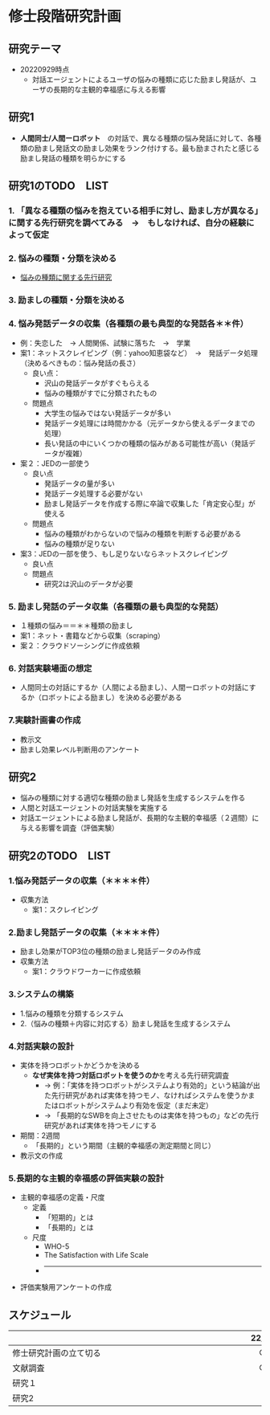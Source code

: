 # 修士段階研究計画

## 研究テーマ
- 20220929時点
    - 対話エージェントによるユーザの悩みの種類に応じた励まし発話が、ユーザの長期的な主観的幸福感に与える影響

## 研究1
- **人間同士/人間ーロボット**　の対話で、異なる種類の悩み発話に対して、各種類の励まし発話文の励まし効果をランク付けする。最も励まされたと感じる励まし発話の種類を明らかにする

## 研究1のTODO　LIST
### 1. 「**異なる種類の悩みを抱えている相手に対し、励まし方が異なる**」に関する先行研究を調べてみる　→　もしなければ、自分の経験によって仮定
### 2. 悩みの種類・分類を決める
- [悩みの種類に関する先行研究](https://github.com/kikuchiken-waseda/Xiang-Lingxuan/blob/master/M1/%E5%85%88%E8%A1%8C%E7%A0%94%E7%A9%B6/Previous%20studies/%E6%82%A9%E3%81%BF%E3%81%AE%E5%BA%A6%E5%90%88%E3%81%84/worries&SWB/%E6%82%A9%E3%81%BF%E3%81%AE%E7%A8%AE%E9%A1%9E.md)
### 3. 励ましの種類・分類を決める
### 4. 悩み発話データの収集（各種類の最も典型的な発話各＊＊件）
- 例：失恋した　→ 人間関係、試験に落ちた　→　学業
- 案1：ネットスクレイピング（例：yahoo知恵袋など）　→　発話データ処理　（決めるべきもの：悩み発話の長さ）
    - 良い点：
        - 沢山の発話データがすぐもらえる
        - 悩みの種類がすでに分類されたもの
    - 問題点
        - 大学生の悩みではない発話データが多い
        - 発話データ処理には時間かかる（元データから使えるデータまでの処理）
        - 長い発話の中にいくつかの種類の悩みがある可能性が高い（発話データが複雑）
- 案２：JEDの一部使う
    - 良い点
        - 発話データの量が多い
        - 発話データ処理する必要がない
        - 励まし発話データを作成する際に卒論で収集した「肯定安心型」が使える
    - 問題点
        - 悩みの種類がわからないので悩みの種類を判断する必要がある
        - 悩みの種類が足りない
- 案3：JEDの一部を使う、もし足りないならネットスクレイピング
    - 良い点
    - 問題点
        - 研究2は沢山のデータが必要
### 5. 励まし発話のデータ収集（各種類の最も典型的な発話）
- １種類の悩み＝＝＊＊種類の励まし
- 案1：ネット・書籍などから収集（scraping）
- 案２：クラウドソーシングに作成依頼

### 6. 対話実験場面の想定
- 人間同士の対話にするか（人間による励まし）、人間ーロボットの対話にするか（ロボットによる励まし）を決める必要がある

### 7.実験計画書の作成 
- 教示文
- 励まし効果レベル判断用のアンケート

## 研究2
- 悩みの種類に対する適切な種類の励まし発話を生成するシステムを作る
- 人間と対話エージェントの対話実験を実施する
- 対話エージェントによる励まし発話が、長期的な主観的幸福感（２週間）に与える影響を調査（評価実験）

## 研究2のTODO　LIST
### 1.悩み発話データの収集（＊＊＊＊件）
- 収集方法
    - 案1：スクレイピング 
### 2.励まし発話データの収集（＊＊＊＊件）
- 励まし効果がTOP3位の種類の励まし発話データのみ作成
- 収集方法
    - 案1：クラウドワーカーに作成依頼
### 3.システムの構築
- 1.悩みの種類を分類するシステム
- 2.（悩みの種類＋内容に対応する）励まし発話を生成するシステム
### 4.対話実験の設計
- 実体を持つロボットかどうかを決める
    - **なぜ実体を持つ対話ロボットを使うのか**を考える先行研究調査
        - → 例：「実体を持つロボットがシステムより有効的」という結論が出た先行研究があれば実体を持つモノ、なければシステムを使うかまたはロボットがシステムより有効を仮定（まだ未定）
        - → 「長期的なSWBを向上させたものは実体を持つもの」などの先行研究があれば実体を持つモノにする
- 期間：2週間
    - 「長期的」という期間（主観的幸福感の測定期間と同じ）
- 教示文の作成

### 5.長期的な主観的幸福感の評価実験の設計
- 主観的幸福感の定義・尺度
    - 定義
        - 「短期的」とは
        - 「長期的」とは
    - 尺度
        - WHO-5
        - The Satisfaction with Life Scale
        - ********
- 評価実験用アンケートの作成


## スケジュール
|                   |22/10|22/11|22/12|23/1|23/2|23/3|23/4|23/5|23/6|23/7|23/8|23/9|
|-------------------|:-:|:-:|:-:|:-:|:-:|:-:|:--:|:--:|:--:|:-:|:-:| :-:|
| 修士研究計画の立て切る| ○ |   |   |   |  |  |  |    |    |   |   |   |
| 文献調査           | ○ | ○ | ○ | ○ | ○ | ○　| ○ | ○ |  ○ |  ○ |  ○ |
| 研究１　　　　　　  　　　　　　　　　　　　　　　　　|   | 　　 | 　　 | 　 　| 　　 | 　　 | 　　 | ○ |  ○ | 　 |   |   |
| 研究2　　　　　　　　　　　　　　　　　　　　　　　　　　　　|   |   | 　 　|  　　|   |   |   |   | ○ | ○ | ○ |   |



